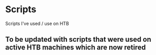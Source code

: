 # Scripts
Scripts I've used / use on HTB

## To be updated with scripts that were used on active HTB machines which are now retired
